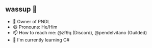 ## wassup 👋
- 👑 Owner of PNDL
- 😄 Pronouns: He/Him
- 📫 How to reach me: @zf9q (Discord), @pendelvitano (Guilded)
- 🌱 I'm currently learning C#
<!--
**pendel-pndl/pendel-pndl** is a ✨ _special_ ✨ repository because its `README.md` (this file) appears on your GitHub profile.

Here are some ideas to get you started:

- 🔭 I’m currently working on ...
- 🌱 I’m currently learning ...
- 👯 I’m looking to collaborate on ...
- 🤔 I’m looking for help with ...
- 💬 Ask me about ...
- 📫 How to reach me: ...
- 😄 Pronouns: ...
- ⚡ Fun fact: ...
-->
